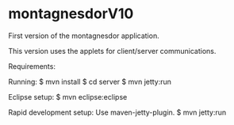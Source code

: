 montagnesdorV10
===============

First version of the montagnesdor application.

This version uses the applets for client/server communications.

Requirements:

Running:
  $ mvn install
  $ cd server
  $ mvn jetty:run

Eclipse setup:
  $ mvn eclipse:eclipse

Rapid development setup:
  Use maven-jetty-plugin.
  $ mvn jetty:run
